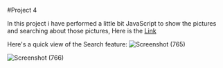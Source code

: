 #Project 4

In this project i have performed a little bit JavaScript to show the pictures and searching about those pictures, Here is the <a href = "https://itskvsin.github.io/project_4/">Link</a>

Here's a quick view of the Search feature:
![Screenshot (765)](https://github.com/itskvsin/project_4/assets/142715013/34a86146-3fb5-4ac6-867e-625d5c3038cd)


![Screenshot (766)](https://github.com/itskvsin/project_4/assets/142715013/0b68b123-3794-47d4-a0c0-8adf5190a388)

